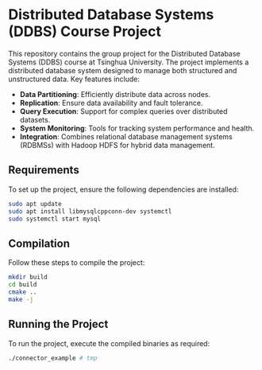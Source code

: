 # Distributed Database Systems (DDBS) Course Project

This repository contains the group project for the Distributed Database Systems (DDBS) course at Tsinghua University. The project implements a distributed database system designed to manage both structured and unstructured data. Key features include:

- **Data Partitioning**: Efficiently distribute data across nodes.
- **Replication**: Ensure data availability and fault tolerance.
- **Query Execution**: Support for complex queries over distributed datasets.
- **System Monitoring**: Tools for tracking system performance and health.
- **Integration**: Combines relational database management systems (RDBMSs) with Hadoop HDFS for hybrid data management.

## Requirements
To set up the project, ensure the following dependencies are installed:

```bash
sudo apt update
sudo apt install libmysqlcppconn-dev systemctl
sudo systemctl start mysql
```

## Compilation
Follow these steps to compile the project:

```bash
mkdir build
cd build
cmake ..
make -j
```

## Running the Project
To run the project, execute the compiled binaries as required:

```bash
./connector_example # tmp
```
